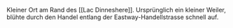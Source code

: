 Kleiner Ort am Rand des [[Lac Dinneshere]].
Ursprünglich ein kleiner Weiler, blühte durch den Handel entlang der Eastway-Handellstrasse schnell auf. 
